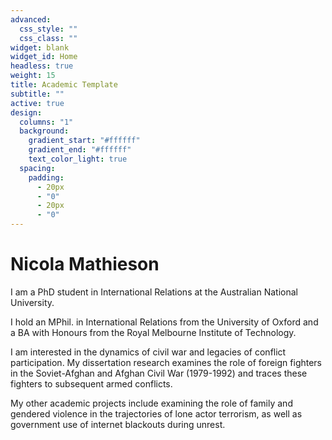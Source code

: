 ```yaml
---
advanced:
  css_style: ""
  css_class: ""
widget: blank
widget_id: Home
headless: true
weight: 15
title: Academic Template
subtitle: ""
active: true
design:
  columns: "1"
  background:
    gradient_start: "#ffffff"
    gradient_end: "#ffffff"
    text_color_light: true
  spacing:
    padding:
      - 20px
      - "0"
      - 20px
      - "0"
---
```

# Nicola Mathieson

I am a PhD student in International Relations at the Australian National University.

I hold an MPhil. in International Relations from the University of Oxford and a BA with Honours from the Royal Melbourne Institute of Technology.

I am interested in the dynamics of civil war and legacies of conflict participation. My dissertation research examines the role of foreign fighters in the Soviet-Afghan and Afghan Civil War (1979-1992) and traces these fighters to subsequent armed conflicts. 

My other academic projects include examining the role of family and gendered violence in the trajectories of lone actor terrorism, as well as government use of internet blackouts during unrest.